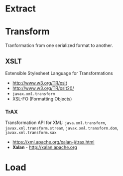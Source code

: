 # Extract

# Transform
Tranformation from one serialized format to another.

## XSLT
Extensible Stylesheet Language for Transformations
- http://www.w3.org/TR/xslt
- http://www.w3.org/TR/xslt20/
- `javax.xml.transform`
- XSL-FO (Formatting Objects)

### TrAX
Transformation API for XML: `java.xml.transform`, `javax.xml.transform.stream`, `javax.xml.transform.dom`, `javax.xml.transform.sax`
- https://xml.apache.org/xalan-j/trax.html
- **Xalan** - http://xalan.apache.org

# Load
